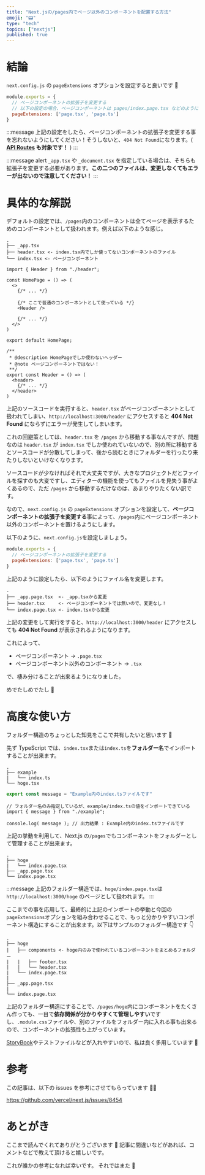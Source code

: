 ```yaml
---
title: "Next.jsの/pages内でページ以外のコンポーネントを配置する方法"
emoji: "📟"
type: "tech"
topics: ["nextjs"]
published: true
---
```


# 結論

`next.config.js` の `pageExtensions` オプションを設定すると良いです 💪

```js:next.config.js
module.exports = {
  // ページコンポーネントの拡張子を変更する
  // 以下の設定の場合、ページコンポーネントは pages/index.page.tsx などのようになる
  pageExtensions: ['page.tsx', 'page.ts']
}
```

:::message
上記の設定をしたら、ページコンポーネントの拡張子を変更する事を忘れないようにしてください！そうしないと、`404 Not Found`になります。( **[API Routes](https://nextjs.org/docs/api-routes/introduction) も対象です！** )
:::

:::message alert
`_app.tsx` や `_document.tsx` を指定している場合は、そちらも拡張子を変更する必要があります。**この二つのファイルは、変更しなくてもエラーが出ないので注意してください！**
:::

# 具体的な解説

デフォルトの設定では、`/pages`内のコンポーネントは全てページを表示するためのコンポーネントとして扱われます。例えば以下のような感じ。

```text:/pages
.
├── _app.tsx
├── header.tsx <- index.tsx内でしか使ってないコンポーネントのファイル
└── index.tsx <- ページコンポーネント
```

```tsx:pages/index.tsx
import { Header } from "./header";

const HomePage = () => (
  <>
    {/* ... */}

    {/* ここで普通のコンポーネントとして使っている */}
    <Header />

    {/* ... */}
  </>
)

export default HomePage;
```

```tsx:pages/header.tsx
/**
 * @description HomePageでしか使わないヘッダー
 * @note ページコンポーネントではない！
 **/
export const Header = () => (
  <header>
    {/* ... */}
  </header>
)
```

上記のソースコードを実行すると、`header.tsx` がページコンポーネントとして扱われてしまい、`http://localhost:3000/header` にアクセスすると **404 Not Found** にならずにエラーが発生してしまいます。

これの回避策としては、`header.tsx` を `/pages` から移動する事なんですが、問題なのは `header.tsx` が `index.tsx` でしか使われていないので、別の所に移動するとソースコードが分散してしまって、後から読むときにフォルダーを行ったり来たりしないといけなくなります。

ソースコードが少なければそれで大丈夫ですが、大きなプロジェクトだとファイルを探すのも大変ですし、エディターの機能を使ってもファイルを見失う事がよくあるので、ただ `/pages` から移動するだけなのは、あまりやりたくない訳です。

なので、`next.config.js` の `pageExtensions` オプションを設定して、**ページコンポーネントの拡張子を変更する**事によって、`/pages`内にページコンポーネント以外のコンポーネントを置けるようにします。

以下のように、`next.config.js`を設定しましょう。

```js:next.config.js
module.exports = {
  // ページコンポーネントの拡張子を変更する
  pageExtensions: ['page.tsx', 'page.ts']
}
```

上記のように設定したら、以下のようにファイル名を変更します。

```text:/pages
.
├── _app.page.tsx  <- _app.tsxから変更
├── header.tsx     <- ページコンポーネントでは無いので、変更なし！
└── index.page.tsx <- index.tsxから変更
```

上記の変更をして実行をすると、`http://localhost:3000/header` にアクセスしても **404 Not Found** が表示されるようになります。

これによって、

- ページコンポーネント -> `.page.tsx`
- ページコンポーネント以外のコンポーネント -> `.tsx`

で、棲み分けることが出来るようになりました。

めでたしめでたし 👏

# 高度な使い方

フォルダー構造のちょっとした知見をここで共有したいと思います 🧭

先ず TypeScript では、`index.tsx`または`index.ts`を**フォルダー名**でインポートすることが出来ます。

```text
.
├── example
|   └── index.ts
└── hoge.tsx
```

```ts:example/index.ts
export const message = "Example内のindex.tsファイルです"
```

```ts:hoge.tsx
// フォルダー名のみ指定しているが、example/index.tsの値をインポートできている
import { message } from "./example";

console.log( message ); // 出力結果 : Example内のindex.tsファイルです
```

上記の挙動を利用して、Next.js の`/pages`でもコンポーネントをフォルダーとして管理することが出来ます。

```text:/pages
.
├── hoge
|   └── index.page.tsx
├── _app.page.tsx
└── index.page.tsx
```

:::message
上記のフォルダー構造では、`hoge/index.page.tsx`は `http://localhost:3000/hoge` のページとして扱われます。
:::

ここまでの事を応用して、最終的に上記のインポートの挙動と今回の`pageExtensions`オプションを組み合わせることで、もっと分かりやすいコンポーネント構造にすることが出来ます。以下はサンプルのフォルダー構造です 👇

```text:/pages
.
├── hoge
|   ├── components <- hoge内のみで使われているコンポーネントをまとめるフォルダー
|   |   ├── footer.tsx
|   |   └── header.tsx
|   └── index.page.tsx
|
├── _app.page.tsx
|
└── index.page.tsx
```

上記のフォルダー構造にすることで、`/pages/hoge`内にコンポーネントをたくさん作っても、一目で**依存関係が分かりやすくて管理しやすい**ですし、`.module.css`ファイルや、別のファイルをフォルダー内に入れる事も出来るので、コンポーネントの拡張性も上がっています。

[StoryBook](https://storybook.js.org/)やテストファイルなどが入れやすいので、私は良く多用しています 👺

# 参考

この記事は、以下の issues を参考にさせてもらっています 👨‍💻

https://github.com/vercel/next.js/issues/8454

# あとがき

ここまで読んでくれてありがとうございます 🙏
記事に間違いなどがあれば、コメントなどで教えて頂けると嬉しいです。

これが誰かの参考になれば幸いです。
それではまた 👋
